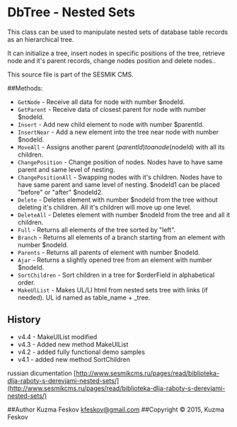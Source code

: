 # DbTree - Nested Sets

This class can be used to manipulate nested sets of database table records as an hierarchical tree.

It can initialize a tree, insert nodes in specific  positions of the tree, retrieve node and it's parent records, change nodes position and delete nodes..

This source file is part of the SESMIK CMS.

##Methods:

- `GetNode` - Receive all data for node with number $nodeId.
- `GetParent` - Receive data of closest parent for node with number $nodeId.
- `Insert` - Add new child element to node with number $parentId.
- `InsertNear` - Add a new element into the tree near node with number $nodeId.
- `MoveAll` - Assigns another parent ($parentId) to a node ($nodeId) with all its children.
- `ChangePosition` - Change position of nodes. Nodes have to have same parent and same level of nesting.
- `ChangePositionAll` - Swapping nodes with it's children. Nodes have to have same parent and same level of nesting. $nodeId1 can be placed "before" or "after" $nodeId2.
- `Delete` - Deletes element with number $nodeId from the tree without deleting it's children. All it's children will move up one level.
- `DeleteAll` - Deletes element with number $nodeId from the tree and all it children.
- `Full` - Returns all elements of the tree sorted by "left".
- `Branch` - Returns all elements of a branch starting from an element with number $nodeId.
- `Parents` - Returns all parents of element with number $nodeId.
- `Ajar` - Returns a slightly opened tree from an element with number $nodeId.
- `SortChildren` - Sort children in a tree for $orderField in alphabetical order.
- `MakeUlList` - Makes UL/LI html from nested sets tree with links (if needed). UL id named as table_name + _tree.

## History
- v4.4 - MakeUlList modified
- v4.3 - Added new method MakeUlList
- v4.2 - added fully functional demo samples
- v4.1 - added new method SortChildren

russian dicumentation [http://www.sesmikcms.ru/pages/read/biblioteka-dlja-raboty-s-derevjami-nested-sets/](http://www.sesmikcms.ru/pages/read/biblioteka-dlja-raboty-s-derevjami-nested-sets/)

##Author        Kuzma Feskov <kfeskov@gmail.com>
##Copyright © 2015, Kuzma Feskov
